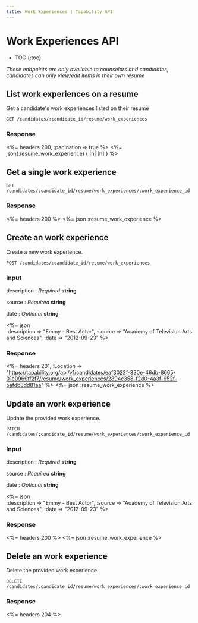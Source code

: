 ```yaml
---
title: Work Experiences | Tapability API
---
```


# Work Experiences API

* TOC
{:toc}

_These endpoints are only available to counselors and candidates, candidates can only view/edit items in their own resume_

## List work experiences on a resume

Get a candidate's work experiences listed on their resume

    GET /candidates/:candidate_id/resume/work_experiences

### Response

<%= headers 200, :pagination => true %>
<%= json(:resume_work_experience) { |h| [h] } %>

## Get a single work experience

    GET /candidates/:candidate_id/resume/work_experiences/:work_experience_id

### Response

<%= headers 200 %>
<%= json :resume_work_experience %>

## Create an work experience

Create a new work experience.

    POST /candidates/:candidate_id/resume/work_experiences

### Input

description
: _Required_ **string**

source
: _Required_ **string**

date
: _Optional_ **string**

<%= json \
    :description => "Emmy - Best Actor",
    :source      => "Academy of Television Arts and Sciences",
    :date        => "2012-09-23"
%>

### Response

<%= headers 201, :Location => "https://tapability.org/api/v1/candidates/eaf3022f-330e-46db-8665-01e0969ff2f7/resume/work_experiences/2894c358-f2d0-4a3f-952f-5afdb8dd81aa" %>
<%= json :resume_work_experience %>

## Update an work experience

Update the provided work experience.

    PATCH /candidates/:candidate_id/resume/work_experiences/:work_experience_id

### Input

description
: _Required_ **string**

source
: _Required_ **string**

date
: _Optional_ **string**

<%= json \
    :description => "Emmy - Best Actor",
    :source      => "Academy of Television Arts and Sciences",
    :date        => "2012-09-23"
%>

### Response

<%= headers 200 %>
<%= json :resume_work_experience %>

## Delete an work experience

Delete the provided work experience.

    DELETE /candidates/:candidate_id/resume/work_experiences/:work_experience_id

### Response

<%= headers 204 %>
